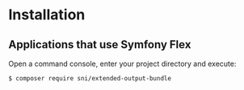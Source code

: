 Installation
============

Applications that use Symfony Flex
----------------------------------

Open a command console, enter your project directory and execute:

```console
$ composer require sni/extended-output-bundle
```
